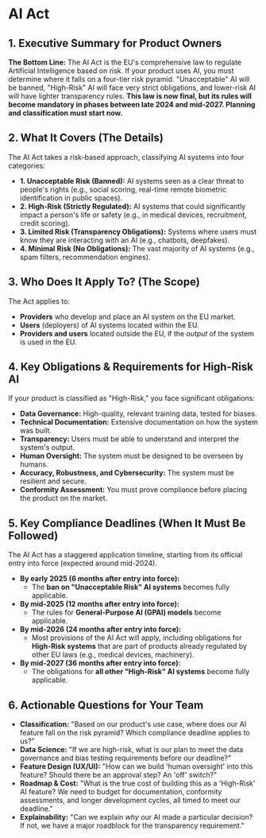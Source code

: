 # AI Act

## 1. Executive Summary for Product Owners

**The Bottom Line:** The AI Act is the EU's comprehensive law to regulate Artificial Intelligence based on risk. If your product uses AI, you must determine where it falls on a four-tier risk pyramid. "Unacceptable" AI will be banned, "High-Risk" AI will face very strict obligations, and lower-risk AI will have lighter transparency rules. **This law is now final, but its rules will become mandatory in phases between late 2024 and mid-2027. Planning and classification must start now.**

## 2. What It Covers (The Details)

The AI Act takes a risk-based approach, classifying AI systems into four categories:

*   **1. Unacceptable Risk (Banned):** AI systems seen as a clear threat to people's rights (e.g., social scoring, real-time remote biometric identification in public spaces).
*   **2. High-Risk (Strictly Regulated):** AI systems that could significantly impact a person's life or safety (e.g., in medical devices, recruitment, credit scoring).
*   **3. Limited Risk (Transparency Obligations):** Systems where users must know they are interacting with an AI (e.g., chatbots, deepfakes).
*   **4. Minimal Risk (No Obligations):** The vast majority of AI systems (e.g., spam filters, recommendation engines).

## 3. Who Does It Apply To? (The Scope)

The Act applies to:
*   **Providers** who develop and place an AI system on the EU market.
*   **Users** (deployers) of AI systems located within the EU.
*   **Providers and users** located outside the EU, if the *output* of the system is used in the EU.

## 4. Key Obligations & Requirements for High-Risk AI

If your product is classified as "High-Risk," you face significant obligations:
*   **Data Governance:** High-quality, relevant training data, tested for biases.
*   **Technical Documentation:** Extensive documentation on how the system was built.
*   **Transparency:** Users must be able to understand and interpret the system's output.
*   **Human Oversight:** The system must be designed to be overseen by humans.
*   **Accuracy, Robustness, and Cybersecurity:** The system must be resilient and secure.
*   **Conformity Assessment:** You must prove compliance before placing the product on the market.

## 5. Key Compliance Deadlines (When It Must Be Followed)

The AI Act has a staggered application timeline, starting from its official entry into force (expected around mid-2024).

*   **By early 2025 (6 months after entry into force):**
    *   The **ban on "Unacceptable Risk" AI systems** becomes fully applicable.
*   **By mid-2025 (12 months after entry into force):**
    *   The rules for **General-Purpose AI (GPAI) models** become applicable.
*   **By mid-2026 (24 months after entry into force):**
    *   Most provisions of the AI Act will apply, including obligations for **High-Risk systems** that are part of products already regulated by other EU laws (e.g., medical devices, machinery).
*   **By mid-2027 (36 months after entry into force):**
    *   The obligations for **all other "High-Risk" AI systems** become fully applicable.

## 6. Actionable Questions for Your Team

*   **Classification:** "Based on our product's use case, where does our AI feature fall on the risk pyramid? Which compliance deadline applies to us?"
*   **Data Science:** "If we are high-risk, what is our plan to meet the data governance and bias testing requirements before our deadline?"
*   **Feature Design (UX/UI):** "How can we build 'human oversight' into this feature? Should there be an approval step? An 'off' switch?"
*   **Roadmap & Cost:** "What is the true cost of building this as a 'High-Risk' AI feature? We need to budget for documentation, conformity assessments, and longer development cycles, all timed to meet our deadline."
*   **Explainability:** "Can we explain *why* our AI made a particular decision? If not, we have a major roadblock for the transparency requirement."
